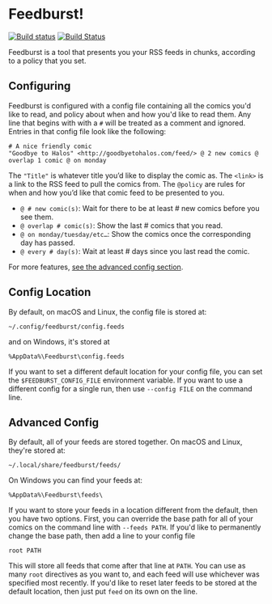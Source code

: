 # Feedburst!

[![Build status](https://ci.appveyor.com/api/projects/status/wsg83k3i456yi32s?svg=true)](https://ci.appveyor.com/project/porglezomp/feedburst)
[![Build Status](https://travis-ci.org/porglezomp-misc/feedburst.svg)](https://travis-ci.org/porglezomp-misc/feedburst)

Feedburst is a tool that presents you your RSS feeds in chunks, according to a policy that you set.

## Configuring

Feedburst is configured with a config file containing all the comics you'd like to read, and policy about when and how you'd like to read them.
Any line that begins with with a `#` will be treated as a comment and ignored.
Entries in that config file look like the following:

```
# A nice friendly comic
"Goodbye to Halos" <http://goodbyetohalos.com/feed/> @ 2 new comics @ overlap 1 comic @ on monday
```

The `"Title"` is whatever title you’d like to display the comic as.
The `<link>` is a link to the RSS feed to pull the comics from.
The `@policy` are rules for when and how you’d like that comic feed to be presented to you.

- `@ # new comic(s)`: Wait for there to be at least # new comics before you see them.
- `@ overlap # comic(s)`: Show the last # comics that you read.
- `@ on monday/tuesday/etc…`: Show the comics once the corresponding day has passed.
- `@ every # day(s)`: Wait at least # days since you last read the comic.

For more features, [see the advanced config section](#advanced-config).

## Config Location

By default, on macOS and Linux, the config file is stored at:

```
~/.config/feedburst/config.feeds
```

and on Windows, it's stored at

```
%AppData%\Feedburst\config.feeds
```

If you want to set a different default location for your config file, you can set the `$FEEDBURST_CONFIG_FILE` environment variable.
If you want to use a different config for a single run, then use `--config FILE` on the command line.

## Advanced Config

By default, all of your feeds are stored together.
On macOS and Linux, they're stored at:

```
~/.local/share/feedburst/feeds/
```

On Windows you can find your feeds at:

```
%AppData%\Feedburst\feeds\
```

If you want to store your feeds in a location different from the default, then you have two options.
First, you can override the base path for all of your comics on the command line with `--feeds PATH`.
If you'd like to permanently change the base path, then add a line to your config file

```
root PATH
```

This will store all feeds that come after that line at `PATH`.
You can use as many `root` directives as you want to, and each feed will use whichever was specified most recently.
If you'd like to reset later feeds to be stored at the default location, then just put `feed` on its own on the line.
